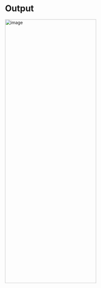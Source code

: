 # Output
<img width="300" height="869" alt="image" src="https://github.com/user-attachments/assets/20493cde-cc8b-4575-8c80-b55a68394cb8" />
